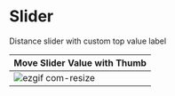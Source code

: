 # Slider
Distance slider with custom top value label

 | Move Slider Value with Thumb  |
| ------------- |
| ![ezgif com-resize](https://github.com/dsm5e/SliderValueLabel/assets/88927934/21603df0-0c54-476b-816c-00964d0d5593) | 



